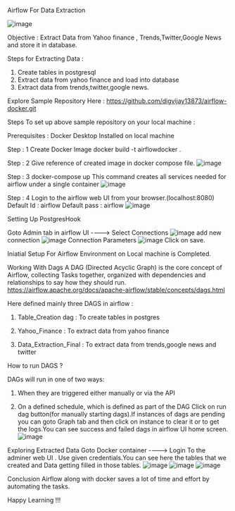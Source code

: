 Airflow For Data Extraction

![image](https://user-images.githubusercontent.com/71278693/155889010-af56c5dc-1fb2-4682-b020-e64ac15520a5.png)

Objective : Extract Data from Yahoo finance , Trends,Twitter,Google News and store it in database.

Steps for Extracting Data :

1. Create tables in postgresql
2. Extract data from yahoo finance and load into database
3. Extract data from trends,twitter,google news.

Explore Sample Repository Here :
https://github.com/digvijay13873/airflow-docker.git

Steps To set up above sample repository on your local machine :

Prerequisites :
Docker Desktop Installed on local machine

Step : 1
Create Docker Image
docker build -t airflowdocker .

Step : 2
Give reference of created image in docker compose file.
![image](https://user-images.githubusercontent.com/71278693/155887807-ef7ea582-b87c-4b14-8e04-1a54f22c1089.png)

Step : 3
docker-compose up
This command creates all services needed for airflow under a single container
![image](https://user-images.githubusercontent.com/71278693/155887830-1c3a6757-1468-47f9-81e4-bdc325d15e3c.png)

Step : 4
Login to the airflow web UI from your browser.(localhost:8080)
Default Id : airflow
Default pass : airflow
![image](https://user-images.githubusercontent.com/71278693/155887888-0fc50eee-988d-426b-8e03-a7a873c7f8cc.png)

Setting Up PostgresHook

Goto Admin tab in airflow UI ----> Select Connections
![image](https://user-images.githubusercontent.com/71278693/155888632-e06e0750-ccbe-4c2b-8010-4d575d9040d4.png)
add new connection
![image](https://user-images.githubusercontent.com/71278693/155888688-1451dd11-b2bf-4b74-bb5a-d31fa7827153.png)
Connection Parameters
![image](https://user-images.githubusercontent.com/71278693/155888705-fe8ee113-2682-4b4f-a998-099d45b1aa17.png)
Click on save.

Iniatial Setup For Airflow Environment on Local machine is Completed.


Working With Dags
A DAG (Directed Acyclic Graph) is the core concept of Airflow, collecting Tasks together, organized with dependencies and relationships to say how they should run.
https://airflow.apache.org/docs/apache-airflow/stable/concepts/dags.html

Here defined mainly three DAGS in airflow :

1. Table_Creation dag : To create tables in postgres

2. Yahoo_Finance : To extract data from yahoo finance

3. Data_Extraction_Final : To extract data from trends,google news and twitter

How to run DAGS ?

DAGs will run in one of two ways:

1. When they are triggered either manually or via the API

2. On a defined schedule, which is defined as part of the DAG
Click on run dag button(for manually starting dags).If instances of dags are pending you can goto Graph tab and then click on instance to clear it or to get the logs.You can see success and failed dags in airflow UI home screen.
![image](https://user-images.githubusercontent.com/71278693/155888209-5efddc5c-d352-43aa-a923-e31ded9928f3.png)

Exploring Extracted Data
Goto Docker container ----> Login To the adminer web UI .
Use given credentials.You can see here the tables that we created and Data getting filled in those tables.
![image](https://user-images.githubusercontent.com/71278693/155888376-2879e4b4-bb30-441b-92e8-ef52d0d97f18.png)
![image](https://user-images.githubusercontent.com/71278693/155888381-b622b6dd-d669-431f-8469-3efed346a5c7.png)
![image](https://user-images.githubusercontent.com/71278693/155888408-75027c2e-eaa0-4152-b880-379aef1476e2.png)


Conclusion
Airflow along with docker saves a lot of time and effort by automating the tasks.

Happy Learning !!!







